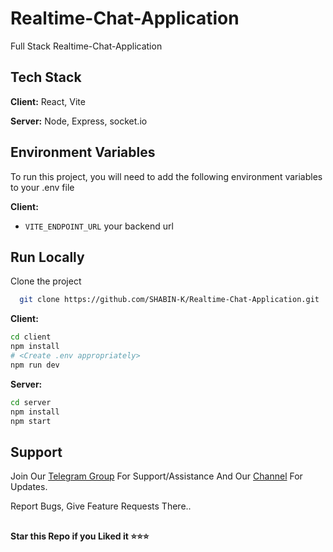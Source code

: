 
# Realtime-Chat-Application

Full Stack Realtime-Chat-Application

## Tech Stack
  
**Client:** React, Vite

**Server:** Node, Express, socket.io

## Environment Variables

To run this project, you will need to add the following environment variables to your .env file

**Client:**
* `VITE_ENDPOINT_URL` your backend url 

## Run Locally

Clone the project

```bash
  git clone https://github.com/SHABIN-K/Realtime-Chat-Application.git
```
**Client:**
````bash
cd client
npm install
# <Create .env appropriately>
npm run dev
````
**Server:**
````bash
cd server
npm install
npm start
````

## Support   
Join Our [Telegram Group](https://www.telegram.dog/codexbotzsupport) For Support/Assistance And Our [Channel](https://www.telegram.dog/codexbotz) For Updates.   
   
Report Bugs, Give Feature Requests There..   

##

   **Star this Repo if you Liked it ⭐⭐⭐**

